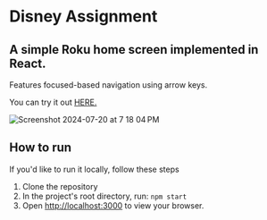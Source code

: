 # Disney Assignment
## A simple Roku home screen implemented in React. 

Features focused-based navigation using arrow keys. 

You can try it out [HERE.](https://erikmartin29.github.io/disney-assignment)

![Screenshot 2024-07-20 at 7 18 04 PM](https://github.com/user-attachments/assets/ae7cde03-ce17-4aa9-a0bd-dae2a6e1e88f)

## How to run
If you'd like to run it locally, follow these steps 
1. Clone the repository
2. In the project's root directory, run: `npm start`
3. Open [http://localhost:3000](http://localhost:3000) to view your browser.
